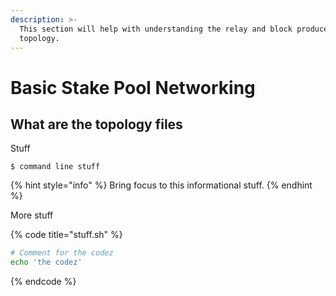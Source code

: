 ```yaml
---
description: >-
  This section will help with understanding the relay and block producer
  topology.
---
```


# Basic Stake Pool Networking

## What are the topology files

Stuff

```
$ command line stuff
```

{% hint style="info" %}
 Bring focus to this informational stuff.
{% endhint %}

More stuff

{% code title="stuff.sh" %}
```bash
# Comment for the codez
echo 'the codez'
```
{% endcode %}



